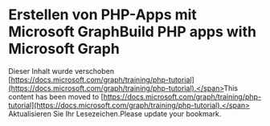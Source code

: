 # <a name="build-php-apps-with-microsoft-graph"></a><span data-ttu-id="48f8c-101">Erstellen von PHP-Apps mit Microsoft Graph</span><span class="sxs-lookup"><span data-stu-id="48f8c-101">Build PHP apps with Microsoft Graph</span></span>

<span data-ttu-id="48f8c-102">Dieser Inhalt wurde verschoben [https://docs.microsoft.com/graph/training/php-tutorial](https://docs.microsoft.com/graph/training/php-tutorial).</span><span class="sxs-lookup"><span data-stu-id="48f8c-102">This content has been moved to [https://docs.microsoft.com/graph/training/php-tutorial](https://docs.microsoft.com/graph/training/php-tutorial).</span></span> <span data-ttu-id="48f8c-103">Aktualisieren Sie Ihr Lesezeichen.</span><span class="sxs-lookup"><span data-stu-id="48f8c-103">Please update your bookmark.</span></span>
